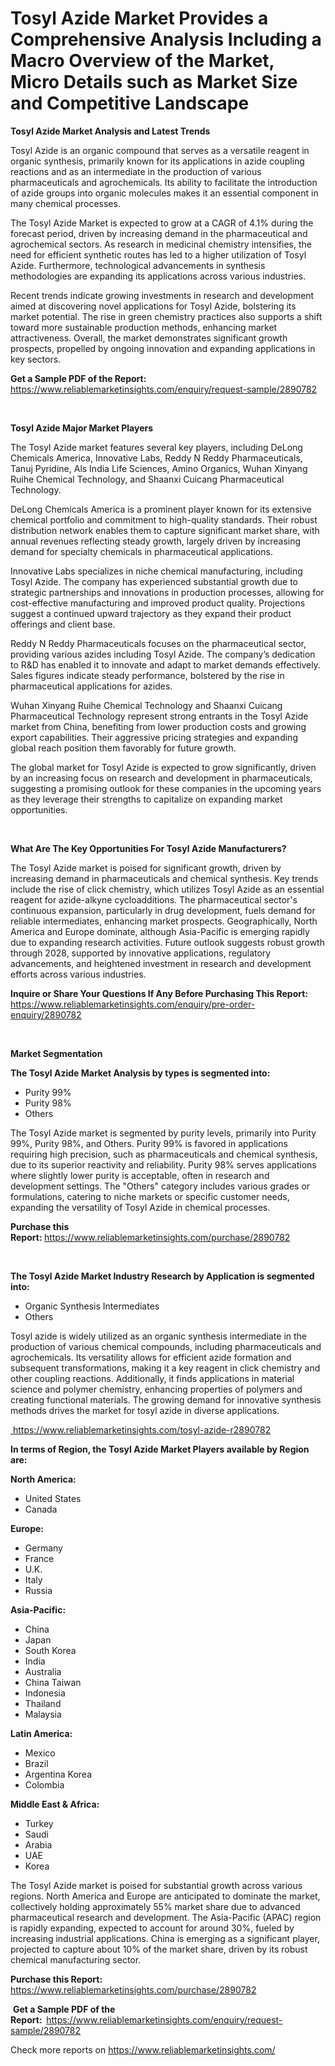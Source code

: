 <p><h1>Tosyl Azide Market Provides a Comprehensive Analysis Including a Macro Overview of the Market, Micro Details such as Market Size and Competitive Landscape</h1></p><p><strong>Tosyl Azide Market Analysis and Latest Trends</strong></p>
<p><p>Tosyl Azide is an organic compound that serves as a versatile reagent in organic synthesis, primarily known for its applications in azide coupling reactions and as an intermediate in the production of various pharmaceuticals and agrochemicals. Its ability to facilitate the introduction of azide groups into organic molecules makes it an essential component in many chemical processes.</p><p>The Tosyl Azide Market is expected to grow at a CAGR of 4.1% during the forecast period, driven by increasing demand in the pharmaceutical and agrochemical sectors. As research in medicinal chemistry intensifies, the need for efficient synthetic routes has led to a higher utilization of Tosyl Azide. Furthermore, technological advancements in synthesis methodologies are expanding its applications across various industries.</p><p>Recent trends indicate growing investments in research and development aimed at discovering novel applications for Tosyl Azide, bolstering its market potential. The rise in green chemistry practices also supports a shift toward more sustainable production methods, enhancing market attractiveness. Overall, the market demonstrates significant growth prospects, propelled by ongoing innovation and expanding applications in key sectors.</p></p>
<p><strong>Get a Sample PDF of the Report:&nbsp;</strong> <a href="https://www.reliablemarketinsights.com/enquiry/request-sample/2890782?utm_campaign=1558&utm_medium=2&utm_source=Github&utm_content=ia&utm_term=14032025&utm_id=tosyl-azide">https://www.reliablemarketinsights.com/enquiry/request-sample/2890782</a></p>
<p>&nbsp;</p>
<p><strong>Tosyl Azide Major Market Players</strong></p>
<p><p>The Tosyl Azide market features several key players, including DeLong Chemicals America, Innovative Labs, Reddy N Reddy Pharmaceuticals, Tanuj Pyridine, Als India Life Sciences, Amino Organics, Wuhan Xinyang Ruihe Chemical Technology, and Shaanxi Cuicang Pharmaceutical Technology. </p><p>DeLong Chemicals America is a prominent player known for its extensive chemical portfolio and commitment to high-quality standards. Their robust distribution network enables them to capture significant market share, with annual revenues reflecting steady growth, largely driven by increasing demand for specialty chemicals in pharmaceutical applications.</p><p>Innovative Labs specializes in niche chemical manufacturing, including Tosyl Azide. The company has experienced substantial growth due to strategic partnerships and innovations in production processes, allowing for cost-effective manufacturing and improved product quality. Projections suggest a continued upward trajectory as they expand their product offerings and client base.</p><p>Reddy N Reddy Pharmaceuticals focuses on the pharmaceutical sector, providing various azides including Tosyl Azide. The company’s dedication to R&D has enabled it to innovate and adapt to market demands effectively. Sales figures indicate steady performance, bolstered by the rise in pharmaceutical applications for azides.</p><p>Wuhan Xinyang Ruihe Chemical Technology and Shaanxi Cuicang Pharmaceutical Technology represent strong entrants in the Tosyl Azide market from China, benefiting from lower production costs and growing export capabilities. Their aggressive pricing strategies and expanding global reach position them favorably for future growth. </p><p>The global market for Tosyl Azide is expected to grow significantly, driven by an increasing focus on research and development in pharmaceuticals, suggesting a promising outlook for these companies in the upcoming years as they leverage their strengths to capitalize on expanding market opportunities.</p></p>
<p>&nbsp;</p>
<p><strong>What Are The Key Opportunities For Tosyl Azide Manufacturers?</strong></p>
<p><p>The Tosyl Azide market is poised for significant growth, driven by increasing demand in pharmaceuticals and chemical synthesis. Key trends include the rise of click chemistry, which utilizes Tosyl Azide as an essential reagent for azide-alkyne cycloadditions. The pharmaceutical sector's continuous expansion, particularly in drug development, fuels demand for reliable intermediates, enhancing market prospects. Geographically, North America and Europe dominate, although Asia-Pacific is emerging rapidly due to expanding research activities. Future outlook suggests robust growth through 2028, supported by innovative applications, regulatory advancements, and heightened investment in research and development efforts across various industries.</p></p>
<p><strong>Inquire or Share Your Questions If Any Before Purchasing This Report:</strong> <a href="https://www.reliablemarketinsights.com/enquiry/pre-order-enquiry/2890782?utm_campaign=1558&utm_medium=2&utm_source=Github&utm_content=ia&utm_term=14032025&utm_id=tosyl-azide">https://www.reliablemarketinsights.com/enquiry/pre-order-enquiry/2890782</a></p>
<p>&nbsp;</p>
<p><strong>Market Segmentation</strong></p>
<p><strong>The Tosyl Azide Market Analysis by types is segmented into:</strong></p>
<p><ul><li>Purity 99%</li><li>Purity 98%</li><li>Others</li></ul></p>
<p><p>The Tosyl Azide market is segmented by purity levels, primarily into Purity 99%, Purity 98%, and Others. Purity 99% is favored in applications requiring high precision, such as pharmaceuticals and chemical synthesis, due to its superior reactivity and reliability. Purity 98% serves applications where slightly lower purity is acceptable, often in research and development settings. The "Others" category includes various grades or formulations, catering to niche markets or specific customer needs, expanding the versatility of Tosyl Azide in chemical processes.</p></p>
<p><strong>Purchase this Report:&nbsp;</strong><a href="https://www.reliablemarketinsights.com/purchase/2890782?utm_campaign=1558&utm_medium=2&utm_source=Github&utm_content=ia&utm_term=14032025&utm_id=tosyl-azide">https://www.reliablemarketinsights.com/purchase/2890782</a></p>
<p>&nbsp;</p>
<p><strong>The Tosyl Azide Market Industry Research by Application is segmented into:</strong></p>
<p><ul><li>Organic Synthesis Intermediates</li><li>Others</li></ul></p>
<p><p>Tosyl azide is widely utilized as an organic synthesis intermediate in the production of various chemical compounds, including pharmaceuticals and agrochemicals. Its versatility allows for efficient azide formation and subsequent transformations, making it a key reagent in click chemistry and other coupling reactions. Additionally, it finds applications in material science and polymer chemistry, enhancing properties of polymers and creating functional materials. The growing demand for innovative synthesis methods drives the market for tosyl azide in diverse applications.</p></p>
<p><a href="https://www.reliablemarketinsights.com/tosyl-azide-r2890782?utm_campaign=1558&utm_medium=2&utm_source=Github&utm_content=ia&utm_term=14032025&utm_id=tosyl-azide">&nbsp;https://www.reliablemarketinsights.com/tosyl-azide-r2890782</a></p>
<p><strong>In terms of Region, the Tosyl Azide Market Players available by Region are:</strong></p>
<p>
    <p> <strong> North America: </strong>
        <ul>
            <li>United States</li>
            <li>Canada</li>
        </ul>
        </p> 
    <p> <strong> Europe: </strong>
        <ul>
            <li>Germany</li>
            <li>France</li>
            <li>U.K.</li>
            <li>Italy</li>
            <li>Russia</li>
        </ul>
        </p> 
    <p> <strong> Asia-Pacific: </strong>
        <ul>
            <li>China</li>
            <li>Japan</li>
            <li>South Korea</li>
            <li>India</li>
            <li>Australia</li>
            <li>China Taiwan</li>
            <li>Indonesia</li>
            <li>Thailand</li>
            <li>Malaysia</li>
        </ul>
        </p> 
    <p> <strong> Latin America: </strong>
        <ul>
            <li>Mexico</li>
            <li>Brazil</li>
            <li>Argentina Korea</li>
            <li>Colombia</li>
        </ul>
        </p> 
    <p> <strong> Middle East & Africa: </strong>
        <ul>
            <li>Turkey</li>
            <li>Saudi</li>
            <li>Arabia</li>
            <li>UAE</li>
            <li>Korea</li>
        </ul>
    </p>
    </p>
<p><p>The Tosyl Azide market is poised for substantial growth across various regions. North America and Europe are anticipated to dominate the market, collectively holding approximately 55% market share due to advanced pharmaceutical research and development. The Asia-Pacific (APAC) region is rapidly expanding, expected to account for around 30%, fueled by increasing industrial applications. China is emerging as a significant player, projected to capture about 10% of the market share, driven by its robust chemical manufacturing sector.</p></p>
<p><strong>Purchase this Report: </strong><a href="https://www.reliablemarketinsights.com/purchase/2890782?utm_campaign=1558&utm_medium=2&utm_source=Github&utm_content=ia&utm_term=14032025&utm_id=tosyl-azide">https://www.reliablemarketinsights.com/purchase/2890782</a></p>
<p>&nbsp;<strong>Get a Sample PDF of the Report:&nbsp;&nbsp;</strong><a href="https://www.reliablemarketinsights.com/enquiry/request-sample/2890782?utm_campaign=1558&utm_medium=2&utm_source=Github&utm_content=ia&utm_term=14032025&utm_id=tosyl-azide">https://www.reliablemarketinsights.com/enquiry/request-sample/2890782</a></p>
<p><strong></strong></p>
<p>Check more reports on <a href="https://www.reliablemarketinsights.com/?utm_campaign=1558&utm_medium=2&utm_source=Github&utm_content=ia&utm_term=14032025&utm_id=tosyl-azide">https://www.reliablemarketinsights.com/</a></p>
